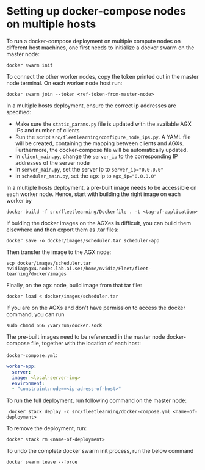# Setting up docker-compose nodes on multiple hosts
To run a docker-compose deployment on multiple compute nodes on different host machines, one first needs to initialize a docker swarm on the master node:

```docker
docker swarm init
````

To connect the other worker nodes, copy the token printed out in the master node terminal. On each worker node host run:

```docker
docker swarm join --token <ref-token-from-master-node> 
```

In a multiple hosts deployment, ensure the correct ip addresses are specified:
- Make sure the `static_params.py` file is updated with the available AGX IPs and number of clients
- Run the script `src/fleetlearning/configure_node_ips.py`. A YAML file will be created, containing the mapping between clients and AGXs. Furthermore, the docker-compose file will be automatically updated.
- In `client_main.py`, change the `server_ip` to the corresponding IP addresses of the server node
- In `server_main.py`, set the server ip to `server_ip="0.0.0.0"`
- In `scheduler_main.py`, set the agx ip to `agx_ip="0.0.0.0"`

In a multiple hosts deployment, a pre-built image needs to be accessible on each worker node. Hence, start with building the right image on each worker by

```docker
docker build -f src/fleetlearning/Dockerfile . -t <tag-of-application>
```

If bulding the docker images on the AGXes is difficult, you can build them elsewhere and then export them as .tar files:
```docker
docker save -o docker/images/scheduler.tar scheduler-app
```

Then transfer the image to the AGX node:
```docker
scp docker/images/scheduler.tar nvidia@agx4.nodes.lab.ai.se:/home/nvidia/Fleet/fleet-learning/docker/images
```

Finally, on the agx node, build image from that tar file:
```docker
docker load < docker/images/scheduler.tar
```


If you are on the AGXs and don't have permission to access the docker command, you can run

```docker
sudo chmod 666 /var/run/docker.sock
```

The pre-built images need to be referenced in the master node docker-compose file, together with the location of each host:

`docker-compose.yml`:
```yaml
worker-app:
  server:
  image: <local-server-img> 
  environment:
  - "constraint:node==<ip-adress-of-host>"
```

To run the full deployment, run following command on the master node:

```docker
 docker stack deploy -c src/fleetlearning/docker-compose.yml <name-of-deployment>
```

To remove the deployment, run:

```docker
docker stack rm <name-of-deployment> 
```

To undo the complete docker swarm init process, run the below command

```docker
docker swarm leave --force
``````